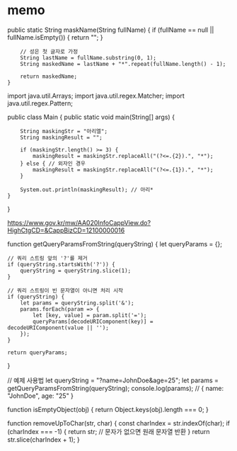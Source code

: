 # memo

  public static String maskName(String fullName) {
        if (fullName == null || fullName.isEmpty()) {
            return "";
        }
        
        // 성은 첫 글자로 가정
        String lastName = fullName.substring(0, 1);
        String maskedName = lastName + "*".repeat(fullName.length() - 1);
        
        return maskedName;
    }

import java.util.Arrays;
import java.util.regex.Matcher;
import java.util.regex.Pattern;

public class Main {
    public static void main(String[] args) {
  
        String maskingStr = "아리엘";
        String maskingResult = "";
				
        if (maskingStr.length() >= 3) {
            maskingResult = maskingStr.replaceAll("(?<=.{2}).", "*");
        } else { // 외자인 경우
            maskingResult = maskingStr.replaceAll("(?<=.{1}).", "*");
        }
    
        System.out.println(maskingResult); // 아리*
    }
}

https://www.gov.kr/mw/AA020InfoCappView.do?HighCtgCD=&CappBizCD=12100000016



function getQueryParamsFromString(queryString) {
    let queryParams = {};

    // 쿼리 스트링 앞의 '?'를 제거
    if (queryString.startsWith('?')) {
        queryString = queryString.slice(1);
    }

    // 쿼리 스트링이 빈 문자열이 아니면 처리 시작
    if (queryString) {
        let params = queryString.split('&');
        params.forEach(param => {
            let [key, value] = param.split('=');
            queryParams[decodeURIComponent(key)] = decodeURIComponent(value || '');
        });
    }

    return queryParams;
}

// 예제 사용법
let queryString = "?name=JohnDoe&age=25";
let params = getQueryParamsFromString(queryString);
console.log(params); // { name: "JohnDoe", age: "25" }

function isEmptyObject(obj) {
    return Object.keys(obj).length === 0;
}


function removeUpToChar(str, char) {
    const charIndex = str.indexOf(char);
    if (charIndex === -1) {
        return str; // 문자가 없으면 원래 문자열 반환
    }
    return str.slice(charIndex + 1);
}

